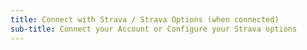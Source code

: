 ```yaml
---
title: Connect with Strava / Strava Options (when connected)
sub-title: Connect your Account or Configure your Strava options
---
```

# 
